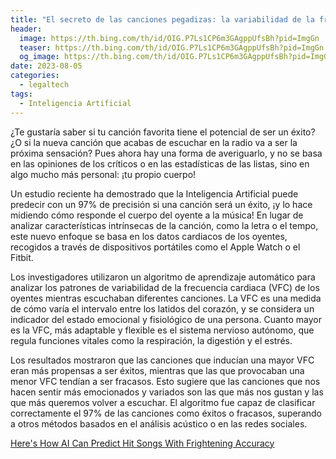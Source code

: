 ```yaml
---
title: "El secreto de las canciones pegadizas: la variabilidad de la frecuencia cardiaca"
header:
  image: https://th.bing.com/th/id/OIG.P7Ls1CP6m3GAgppUfsBh?pid=ImgGn
  teaser: https://th.bing.com/th/id/OIG.P7Ls1CP6m3GAgppUfsBh?pid=ImgGn
  og_image: https://th.bing.com/th/id/OIG.P7Ls1CP6m3GAgppUfsBh?pid=ImgGn
date: 2023-08-05
categories:
  - legaltech
tags:
  - Inteligencia Artificial
---
```


¿Te gustaría saber si tu canción favorita tiene el potencial de ser un éxito? ¿O si la nueva canción que acabas de escuchar en la radio va a ser la próxima sensación? Pues ahora hay una forma de averiguarlo, y no se basa en las opiniones de los críticos o en las estadísticas de las listas, sino en algo mucho más personal: ¡tu propio cuerpo!

Un estudio reciente ha demostrado que la Inteligencia Artificial puede predecir con un 97% de precisión si una canción será un éxito, ¡y lo hace midiendo cómo responde el cuerpo del oyente a la música! En lugar de analizar características intrínsecas de la canción, como la letra o el tempo, este nuevo enfoque se basa en los datos cardiacos de los oyentes, recogidos a través de dispositivos portátiles como el Apple Watch o el Fitbit.

Los investigadores utilizaron un algoritmo de aprendizaje automático para analizar los patrones de variabilidad de la frecuencia cardiaca (VFC) de los oyentes mientras escuchaban diferentes canciones. La VFC es una medida de cómo varía el intervalo entre los latidos del corazón, y se considera un indicador del estado emocional y fisiológico de una persona. Cuanto mayor es la VFC, más adaptable y flexible es el sistema nervioso autónomo, que regula funciones vitales como la respiración, la digestión y el estrés.

Los resultados mostraron que las canciones que inducían una mayor VFC eran más propensas a ser éxitos, mientras que las que provocaban una menor VFC tendían a ser fracasos. Esto sugiere que las canciones que nos hacen sentir más emocionados y variados son las que más nos gustan y las que más queremos volver a escuchar. El algoritmo fue capaz de clasificar correctamente el 97% de las canciones como éxitos o fracasos, superando a otros métodos basados en el análisis acústico o en las redes sociales.

[Here's How AI Can Predict Hit Songs With Frightening Accuracy](https://www.scientificamerican.com/podcast/episode/heres-how-ai-can-predict-hit-songs-with-frightening-accuracy)